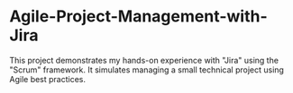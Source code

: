 # Agile-Project-Management-with-Jira
This project demonstrates my hands-on experience with "Jira" using the "Scrum" framework. It simulates managing a small technical project using Agile best practices.
